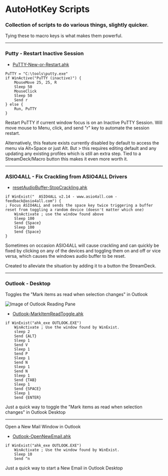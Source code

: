 # AutoHotKey Scripts

### Collection of scripts to do various things, slightly quicker.

Tying these to macro keys is what makes them powerful.

---

### **Putty - Restart Inactive Session** ###
* [PuTTY-New-or-Restart.ahk](https://github.com/cr0m/AutoHotKeyScripts/blob/main/Putty/PuTTY-New-or-Restart.ahk)
```autohotkey
PuTTY = "C:\tools\putty.exe"
if WinActive("PuTTY (inactive)") {
	MouseMove 25, 25, R
	Sleep 50
	MouseClick
	Sleep 50
	Send r
} else {
	Run, PuTTY
}
````

Restart PuTTY if current window focus is on an Inactive PuTTY Session. Will move mouse to Menu, click, and send "r" key to automate the session restart.

Alternatively, this feature exists currently disabled by 
default to access the menu via Alt+Space or just Alt. But > this requires editing default and any updating any existing  profiles which is still an extra step. Tied to a StreamDeck/Macro button this makes it even more worth it.


---
### **ASIO4ALL - Fix Crackling from ASIO4ALL Drivers** ###
* [resetAudioBuffer-StopCrackling.ahk](https://github.com/cr0m/AutoHotKeyScripts/blob/main/Audio/resetAudioBuffer-StopCrackling.ahk)
```autohotkey
if WinExist("  ASIO4ALL v2.14 - www.asio4all.com - feedback@asio4all.com") {
; Focus ASIO4ALL and sends the space key twice triggering a buffer reset from toggling a random device (doesn't matter which one)
    WinActivate ; use the window found above
	Sleep 100
	Send {Space}
	Sleep 100
	Send {Space}	
}
````

Sometimes on occasion ASIO4ALL will cause crackling and can quickly be fixed by clicking on any of the devices and toggling them on and off or vice versa, which causes the windows audio buffer to be reset. 

Created to alleviate the situation by adding it to a button the StreamDeck.

---


### **Outlook - Desktop** ###
Toggles the "Mark items as read when selection changes" in Outlook

![Image of Outlook Reading Pane](https://github.com/cr0m/AutoHotKeyScripts/raw/main/Outlook/images/outlookreadingpane.png)

* [Outlook-MarkItemReadToggle.ahk](https://github.com/cr0m/AutoHotKeyScripts/blob/main/Outlook/Outlook-MarkItemReadToggle.ahk)
```autohotkey
if WinExist("ahk_exe OUTLOOK.EXE")
    WinActivate ; Use the window found by WinExist.
	sleep 2
	Send {ALT}
	Sleep 1
	Send V
	Sleep 1
	Send P
	Sleep 1
	Send N
	Sleep 1
	Send N
	Sleep 1
	Send {TAB}
	Sleep 1
	Send {SPACE}
	Sleep 1
	Send {ENTER}
````
Just a quick way to toggle the "Mark items as read when selection changes" in Outlook Desktop

---

Open a New Mail Window in Outlook

* [Outlook-OpenNewEmail.ahk](https://github.com/cr0m/AutoHotKeyScripts/blob/main/Outlook/Outlook-OpenNewEmail.ahk)
```autohotkey
if WinExist("ahk_exe OUTLOOK.EXE")
    WinActivate ; Use the window found by WinExist.
	Sleep 10
	Send ^n
```
Just a quick way to start a New Email in Outlook Desktop


